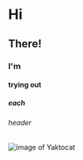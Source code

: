 # Hi
## There!
### I'm
#### trying out
##### each
###### header

![image of Yaktocat](https://octodex.github.com/images/yaktocat.png)
